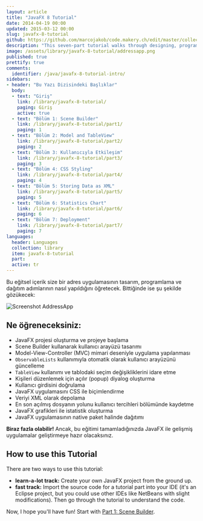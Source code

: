 ```yaml
---
layout: article
title: "JavaFX 8 Tutorial"
date: 2014-04-19 00:00
updated: 2015-03-12 00:00
slug: javafx-8-tutorial
github: https://github.com/marcojakob/code.makery.ch/edit/master/collections/library/javafx-8-tutorial-en.md
description: "This seven-part tutorial walks through designing, programming and deploying an address application with JavaFX."
image: /assets/library/javafx-8-tutorial/addressapp.png
published: true
prettify: true
comments: 
  identifier: /java/javafx-8-tutorial-intro/
sidebars:
- header: "Bu Yazı Dizisindeki Başlıklar"
  body:
  - text: "Giriş"
    link: /library/javafx-8-tutorial/
    paging: Giriş
    active: true
  - text: "Bölüm 1: Scene Builder"
    link: /library/javafx-8-tutorial/part1/
    paging: 1
  - text: "Bölüm 2: Model and TableView"
    link: /library/javafx-8-tutorial/part2/
    paging: 2
  - text: "Bölüm 3: Kullanıcıyla Etkileşim"
    link: /library/javafx-8-tutorial/part3/
    paging: 3
  - text: "Bölüm 4: CSS Styling"
    link: /library/javafx-8-tutorial/part4/
    paging: 4
  - text: "Bölüm 5: Storing Data as XML"
    link: /library/javafx-8-tutorial/part5/
    paging: 5
  - text: "Bölüm 6: Statistics Chart"
    link: /library/javafx-8-tutorial/part6/
    paging: 6
  - text: "Bölüm 7: Deployment"
    link: /library/javafx-8-tutorial/part7/
    paging: 7
languages: 
  header: Languages
  collection: library
  item: javafx-8-tutorial
  part: 
  active: tr
---
```


Bu eğitsel içerik size bir adres uygulamasının tasarım, programlama ve dağıtım adımlarının nasıl yapıldığını öğretecek. Bittiğinde ise şu şekilde gözükecek:

![Screenshot AddressApp](/assets/library/javafx-8-tutorial/addressapp.png)


## Ne öğreneceksiniz:

* JavaFX projesi oluşturma ve projeye başlama
* Scene Builder kullanarak kullanıcı arayüzü tasarımı
* Model-View-Controller (MVC) mimari deseniyle uygulama yapılanması
* `ObservableLists` kullanımıyla otomatik olarak kullanıcı arayüzünü güncelleme
* `TableView` kullanımı ve tablodaki seçim değişikliklerini idare etme
* Kişileri düzenlemek için açılır (popup) diyalog oluşturma
* Kullanıcı girdisini doğrulama
* JavaFX uygulamasını CSS ile biçimlendirme
* Veriyi XML olarak depolama
* En son açılmış dosyanın yolunu kullanıcı tercihleri bölümünde kaydetme
* JavaFX grafikleri ile istatistik oluşturma
* JavaFX uygulamasının native paket halinde dağıtımı

**Biraz fazla olabilir!** Ancak, bu eğitimi tamamladığınızda JavaFX ile gelişmiş uygulamalar geliştirmeye hazır olacaksınız.

## How to use this Tutorial

There are two ways to use this tutorial:

* **learn-a-lot track:** Create your own JavaFX project from the ground up.
* **fast track:** Import the source code for a tutorial part into your IDE (it's an Eclipse project, but you could use other IDEs like NetBeans with slight modifications). Then go through the tutorial to understand the code.

Now, I hope you'll have fun! Start with [Part 1: Scene Builder](/library/javafx-8-tutorial/part1/).
